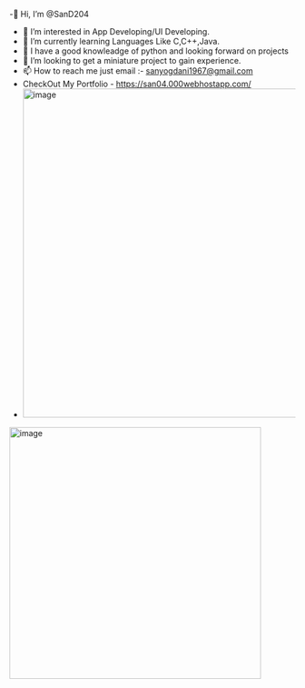 -👋 Hi, I’m @SanD204
- 👀 I’m interested in App Developing/UI Developing.
- 🌱 I’m currently learning Languages Like C,C++,Java.
- 👀 I have a good knowleadge of python and looking forward on projects
- 💞️ I’m looking to get a miniature project to gain experience.
- 📫 How to reach me just email :- sanyogdani1967@gmail.com
- CheckOut My Portfolio - https://san04.000webhostapp.com/
- <img width="579" alt="image" src="https://github.com/SanD204/SanD204/assets/113448326/dc75fc9c-89d7-444e-993a-9f571a574f75">

<img width="443" alt="image" src="https://github.com/SanD204/SanD204/assets/113448326/509a8fa2-c70a-4aad-8081-00526d8b7cc1">



<!---
SanD204/SanD204 is a ✨ special ✨ repository because its `README.md` (this file) appears on your GitHub profile.
You can click the Preview link to take a look at your changes.
--->
